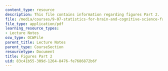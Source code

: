```yaml
---
content_type: resource
description: This file contains information regarding figures Part 2.
file: /media/courses/9-07-statistics-for-brain-and-cognitive-science-fall-2016/83c41b55309d12648476fe7686872b6f_MIT9_07F16_lec4_Figures2.pdf
file_type: application/pdf
learning_resource_types:
- Lecture Notes
ocw_type: OCWFile
parent_title: Lecture Notes
parent_type: CourseSection
resourcetype: Document
title: Figures Part 2
uid: 83c41b55-309d-1264-8476-fe7686872b6f
---
```

